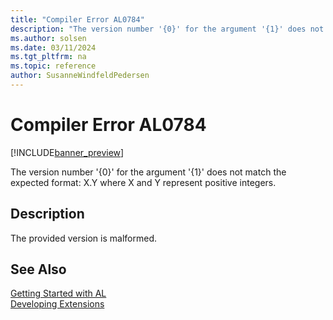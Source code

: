 ```yaml
---
title: "Compiler Error AL0784"
description: "The version number '{0}' for the argument '{1}' does not match the expected format: X.Y where X and Y represent positive integers."
ms.author: solsen
ms.date: 03/11/2024
ms.tgt_pltfrm: na
ms.topic: reference
author: SusanneWindfeldPedersen
---
```

[//]: # (START>DO_NOT_EDIT)
[//]: # (IMPORTANT:Do not edit any of the content between here and the END>DO_NOT_EDIT.)
[//]: # (Any modifications should be made in the .xml files in the ModernDev repo.)
# Compiler Error AL0784

[!INCLUDE[banner_preview](../includes/banner_preview.md)]

The version number '{0}' for the argument '{1}' does not match the expected format: X.Y where X and Y represent positive integers.


## Description
The provided version is malformed.  

[//]: # (IMPORTANT: END>DO_NOT_EDIT)
## See Also  
[Getting Started with AL](../devenv-get-started.md)  
[Developing Extensions](../devenv-dev-overview.md)  